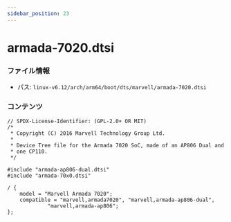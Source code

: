 ```yaml
---
sidebar_position: 23
---
```

# armada-7020.dtsi

### ファイル情報

- パス: `linux-v6.12/arch/arm64/boot/dts/marvell/armada-7020.dtsi`

### コンテンツ

```dtsi
// SPDX-License-Identifier: (GPL-2.0+ OR MIT)
/*
 * Copyright (C) 2016 Marvell Technology Group Ltd.
 *
 * Device Tree file for the Armada 7020 SoC, made of an AP806 Dual and
 * one CP110.
 */

#include "armada-ap806-dual.dtsi"
#include "armada-70x0.dtsi"

/ {
	model = "Marvell Armada 7020";
	compatible = "marvell,armada7020", "marvell,armada-ap806-dual",
		     "marvell,armada-ap806";
};

```
